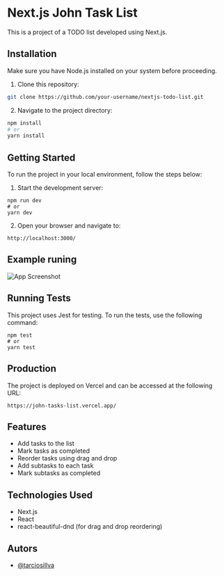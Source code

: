 # Next.js John Task List

This is a project of a TODO list developed using Next.js.

## Installation

Make sure you have Node.js installed on your system before proceeding.

1. Clone this repository:

```sh
git clone https://github.com/your-username/nextjs-todo-list.git

```

2. Navigate to the project directory:

```sh
npm install
# or
yarn install

```
## Getting Started

To run the project in your local environment, follow the steps below:

1. Start the development server:
```
npm run dev
# or
yarn dev
```

2. Open your browser and navigate to:
```
http://localhost:3000/

```
## Example runing

![App Screenshot](https://firebasestorage.googleapis.com/v0/b/my-images-2ea49.appspot.com/o/model-john-task-list.JPG?alt=media&token=2ba2c750-2ff5-4a43-aed9-70d56e88f33f)


## Running Tests

This project uses Jest for testing. To run the tests, use the following command:

```
npm test
# or
yarn test
```
## Production

The project is deployed on Vercel and can be accessed at the following URL:

```
https://john-tasks-list.vercel.app/
```
## Features

* Add tasks to the list
* Mark tasks as completed
* Reorder tasks using drag and drop
* Add subtasks to each task
* Mark subtasks as completed
## Technologies Used

* Next.js
* React
* react-beautiful-dnd (for drag and drop reordering)
## Autors

- [@tarciosillva](https://github.com/tarciosillva)
